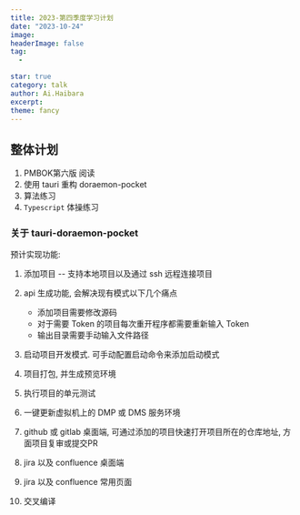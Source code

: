 ```yaml
---
title: 2023-第四季度学习计划
date: "2023-10-24"
image:
headerImage: false
tag:
  -

star: true
category: talk
author: Ai.Haibara
excerpt:
theme: fancy
---
```


## 整体计划

1. PMBOK第六版 阅读
2. 使用 tauri 重构 doraemon-pocket
3. 算法练习
4. `Typescript` 体操练习

### 关于 tauri-doraemon-pocket

预计实现功能:

1. 添加项目 -- 支持本地项目以及通过 ssh 远程连接项目
2. api 生成功能, 会解决现有模式以下几个痛点

    - 添加项目需要修改源码
    - 对于需要 Token 的项目每次重开程序都需要重新输入 Token
    - 输出目录需要手动输入文件路径

3. 启动项目开发模式. 可手动配置启动命令来添加启动模式
4. 项目打包, 并生成预览环境
5. 执行项目的单元测试
6. 一键更新虚拟机上的 DMP 或 DMS 服务环境
7. github 或 gitlab 桌面端, 可通过添加的项目快速打开项目所在的仓库地址, 方面项目复审或提交PR
8. jira 以及 confluence 桌面端
9. jira 以及 confluence 常用页面
10. 交叉编译
  